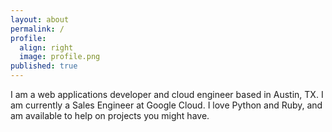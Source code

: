 ```yaml
---
layout: about
permalink: /
profile:
  align: right
  image: profile.png
published: true
---
```


I am a web applications developer and cloud engineer based in Austin, TX. I am currently a Sales Engineer at Google Cloud. I love Python and Ruby, and am available to help on projects you might have.
